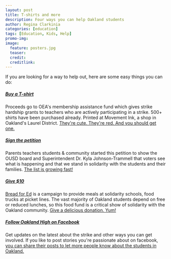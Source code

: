 ```yaml
---
layout: post
title: T-shirts and more
description: Four ways you can help Oakland students
author: Regina Clarkinia
categories: [education]
tags: [Education, Kids, Help]
promo-img:
image:
  feature: posters.jpg
  teaser:
  credit:
  creditlink:
---
```

If you are looking for a way to help out, here are some easy things you can do:

<h5><a href="https://sites.google.com/view/hellaheartteachers/">Buy a T-shirt</a></h5>
  Proceeds go to OEA's membership assistance fund which gives strike hardship grants to teachers who are actively participating in a strike. 500+ shirts have been purchased already. Printed at Movement Ink, a shop in Oakland's Laurel District. <a href="https://sites.google.com/view/hellaheartteachers/">They're cute. They're red. And you should get one.</a>

<h5><a href="https://www.change.org/p/keeppublicschoolsopen-gmail-com-keep-our-neighborhood-public-schools-open-f805c663-e4b0-49d6-8837-bc1863c4a0ee?recruiter=44321053&utm">Sign the petition</a></h5>
  Parents teachers students & community started this petition to show the OUSD board and Superintendent Dr. Kyla Johnson-Trammell that voters see what is happening and that we stand in solidarity with the students and their families. <a href="https://www.change.org/p/keeppublicschoolsopen-gmail-com-keep-our-neighborhood-public-schools-open-f805c663-e4b0-49d6-8837-bc1863c4a0ee?recruiter=44321053&utm">The list is growing fast!</a>

<a href="https://donorbox.org/breadfored"><h5>Give $10</h5>
  Bread for Ed</a> is a campaign to provide meals at solidarity schools, food trucks at picket lines. The vast majority of Oakland students depend on free or reduced lunches, so this food fund is a critical show of solidarity with the Oakland community. <a href="https://donorbox.org/breadfored">Give a delicious donation. Yum!</a>

<a href="https://www.facebook.com/groups/346319642764768/"><h5>Follow Oakland High on Facebook</h5></a>
  Get updates on the latest about the strike and other ways you can get involved. If you like to post stories you're passionate about on facebook, <a href="https://www.facebook.com/groups/346319642764768/">you can share their posts to let more people know about the students in Oakland.</a>
